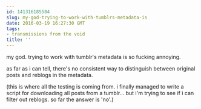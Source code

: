 ```yaml
---
id: 141316185584
slug: my-god-trying-to-work-with-tumblrs-metadata-is
date: 2016-03-19 16:27:30 GMT
tags:
- transmissions from the void
title: ''
---
```


my god. trying to work with tumblr's metadata is so fucking annoying.

as far as i can tell, there's no consistent way to distinguish between original posts and reblogs in the metadata.

(this is where all the testing is coming from. i finally managed to write a script for downloading all posts from a tumblr... but i'm trying to see if i can filter out reblogs. so far the answer is 'no'.)